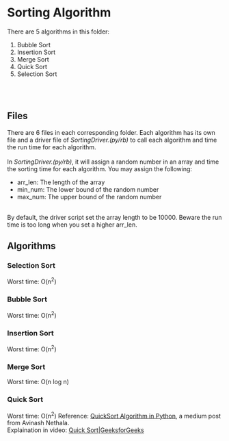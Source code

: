 # Sorting Algorithm

There are 5 algorithms in this folder:
<ol>
	<li>Bubble Sort</li>
	<li>Insertion Sort</li>
	<li>Merge Sort</li>
	<li>Quick Sort</li>
	<li>Selection Sort</li>
</ol>
<br><br>

## Files
There are 6 files in each corresponding folder. Each algorithm has its own file and a driver file of <i>SortingDriver.(py/rb)</i> to call each algorithm and time the run time for each algorithm.
<br><br>
In <i>SortingDriver.(py/rb)</i>, it will assign a random number in an array and time the sorting time for each algorithm. You may assign the following:

<ul>
	<li>arr_len: The length of the array</li>
	<li>min_num: The lower bound of the random number</li>
	<li>max_num: The upper bound of the random number</li>
</ul>

<br>
By default, the driver script set the array length to be 10000. Beware the run time is too long when you set a higher arr_len.

## Algorithms

### Selection Sort
Worst time: O(n<sup>2</sup>)

### Bubble Sort
Worst time: O(n<sup>2</sup>)

### Insertion Sort
Worst time: O(n<sup>2</sup>)

### Merge Sort
Worst time: O(n log n)

### Quick Sort
Worst time: O(n<sup>2</sup>)
Reference: <a href="https://medium.com/programminginpython-com/quicksort-algorithm-in-python-70c51cf9851b">QuickSort Algorithm in Python</a>, a medium post from Avinash Nethala.<br>
Explaination in video: <a href="https://www.youtube.com/watch?v=PgBzjlCcFvc">Quick Sort|GeeksforGeeks</a>

